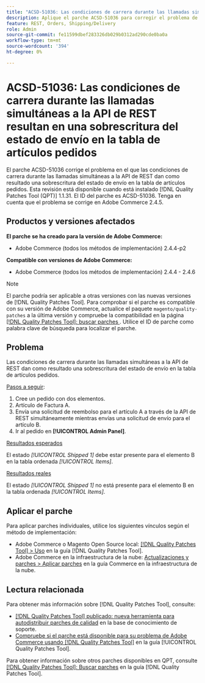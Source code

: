 ```yaml
---
title: "ACSD-51036: Las condiciones de carrera durante las llamadas simultáneas a la API REST resultan en una sobrescritura del estado de envío"
description: Aplique el parche ACSD-51036 para corregir el problema de Adobe Commerce donde hay condiciones de carrera durante las llamadas simultáneas a la API de REST, lo que provoca una sobrescritura del estado de envío en la tabla de artículos pedidos.
feature: REST, Orders, Shipping/Delivery
role: Admin
source-git-commit: fe11599dbef283326db029b0312ad290cde0ba0a
workflow-type: tm+mt
source-wordcount: '394'
ht-degree: 0%

---
```


# ACSD-51036: Las condiciones de carrera durante las llamadas simultáneas a la API de REST resultan en una sobrescritura del estado de envío en la tabla de artículos pedidos

El parche ACSD-51036 corrige el problema en el que las condiciones de carrera durante las llamadas simultáneas a la API de REST dan como resultado una sobrescritura del estado de envío en la tabla de artículos pedidos. Esta revisión está disponible cuando está instalado [!DNL Quality Patches Tool (QPT)] 1.1.31. El ID del parche es ACSD-51036. Tenga en cuenta que el problema se corrige en Adobe Commerce 2.4.5.

## Productos y versiones afectados

**El parche se ha creado para la versión de Adobe Commerce:**

* Adobe Commerce (todos los métodos de implementación) 2.4.4-p2

**Compatible con versiones de Adobe Commerce:**

* Adobe Commerce (todos los métodos de implementación) 2.4.4 - 2.4.6

>[!NOTE]
>
>El parche podría ser aplicable a otras versiones con las nuevas versiones de [!DNL Quality Patches Tool]. Para comprobar si el parche es compatible con su versión de Adobe Commerce, actualice el paquete `magento/quality-patches` a la última versión y compruebe la compatibilidad en la página [[!DNL Quality Patches Tool]: buscar parches ](https://experienceleague.adobe.com/tools/commerce-quality-patches/index.html). Utilice el ID de parche como palabra clave de búsqueda para localizar el parche.

## Problema

Las condiciones de carrera durante las llamadas simultáneas a la API de REST dan como resultado una sobrescritura del estado de envío en la tabla de artículos pedidos.

<u>Pasos a seguir</u>:

1. Cree un pedido con dos elementos.
1. Artículo de Factura A.
1. Envía una solicitud de reembolso para el artículo A a través de la API de REST simultáneamente mientras envías una solicitud de envío para el artículo B.
1. Ir al pedido en **[!UICONTROL Admin Panel]**.

<u>Resultados esperados</u>

El estado *[!UICONTROL Shipped 1]* debe estar presente para el elemento B en la tabla ordenada *[!UICONTROL Items]*.

<u>Resultados reales</u>

El estado *[!UICONTROL Shipped 1]* no está presente para el elemento B en la tabla ordenada *[!UICONTROL Items]*.

## Aplicar el parche

Para aplicar parches individuales, utilice los siguientes vínculos según el método de implementación:

* Adobe Commerce o Magento Open Source local: [[!DNL Quality Patches Tool] > Uso](/help/tools/quality-patches-tool/usage.md) en la guía [!DNL Quality Patches Tool].
* Adobe Commerce en la infraestructura de la nube: [Actualizaciones y parches > Aplicar parches](https://experienceleague.adobe.com/docs/commerce-cloud-service/user-guide/develop/upgrade/apply-patches.html) en la guía Commerce en la infraestructura de la nube.

## Lectura relacionada

Para obtener más información sobre [!DNL Quality Patches Tool], consulte:

* [[!DNL Quality Patches Tool] publicado: nueva herramienta para autodistribuir parches de calidad](https://experienceleague.adobe.com/en/docs/commerce-knowledge-base/kb/announcements/commerce-announcements/magento-quality-patches-released-new-tool-to-self-serve-quality-patches) en la base de conocimiento de soporte.
* [Compruebe si el parche está disponible para su problema de Adobe Commerce usando [!DNL Quality Patches Tool]](/help/tools/quality-patches-tool/patches-available-in-qpt/check-patch-for-magento-issue-with-magento-quality-patches.md) en la guía [!UICONTROL Quality Patches Tool].


Para obtener información sobre otros parches disponibles en QPT, consulte [[!DNL Quality Patches Tool]: Buscar parches](https://experienceleague.adobe.com/tools/commerce-quality-patches/index.html) en la guía [!DNL Quality Patches Tool].

